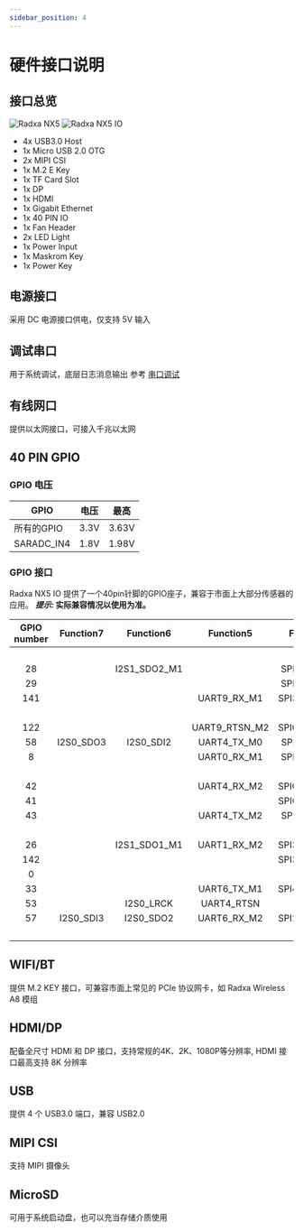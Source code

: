 ```yaml
---
sidebar_position: 4
---
```


# 硬件接口说明

## 接口总览

![Radxa NX5](/img/nx5/nx5-overview.webp)
![Radxa NX5 IO](/img/nx5/nx5-io/nx5-io-overview.webp)

- 4x USB3.0 Host
- 1x Micro USB 2.0 OTG
- 2x MIPI CSI
- 1x M.2 E Key
- 1x TF Card Slot
- 1x DP
- 1x HDMI
- 1x Gigabit Ethernet
- 1x 40 PIN IO
- 1x Fan Header
- 2x LED Light
- 1x Power Input
- 1x Maskrom Key
- 1x Power Key

## 电源接口

采用 DC 电源接口供电，仅支持 5V 输入

## 调试串口

用于系统调试，底层日志消息输出
参考 [串口调试](../radxa-os/low-level-dev/serial)

## 有线网口

提供以太网接口，可接入千兆以太网

## 40 PIN GPIO

### GPIO 电压

| GPIO       | 电压 | 最高  |
| ---------- | ---- | ----- |
| 所有的GPIO | 3.3V | 3.63V |
| SARADC_IN4 | 1.8V | 1.98V |

### GPIO 接口

Radxa NX5 IO 提供了一个40pin针脚的GPIO座子，兼容于市面上大部分传感器的应用。
**_提示:_ 实际兼容情况以使用为准。**

<div className='gpio_style'>

| GPIO number | Function7 |  Function6   |   Function5   |  Function4   | Function3  |  Function2  | Function1 |               Pin#               |              Pin#               | Function1 |  Function2  |  Function3  |  Function4   |                 Function5                 |  Function6   | Function7  | GPIO number |
| :---------: | :-------: | :----------: | :-----------: | :----------: | :--------: | :---------: | :-------: | :------------------------------: | :-----------------------------: | :-------: | :---------: | :---------: | :----------: | :---------------------------------------: | :----------: | :--------: | :---------: |
|             |           |              |               |              |            |             |   +3.3V   | <div className='yellow'>1</div>  |  <div className='red'>2</div>   |   +5.0V   |             |             |              |                                           |              |            |             |
|     28      |           | I2S1_SDO2_M1 |               | SPI3_CS0_M2  | PWM3_IR_M0 | I2C1_SCL_M2 | GPIO0_D4  |  <div className='green'>3</div>  |  <div className='red'>4</div>   |   +5.0V   |             |             |              |                                           |              |            |             |
|     29      |           |              |               | SPI3_CS1_M2  |            | I2C1_SDA_M2 | GPIO0_D5  |  <div className='green'>5</div>  | <div className='black'>6</div>  |    GND    |             |             |              |                                           |              |            |             |
|     141     |           |              |  UART9_RX_M1  | SPI3_MISO_M1 |  PWM12_M1  |             | GPIO1_C0  |  <div className='green'>7</div>  | <div className='green'>8</div>  | GPIO0_B5  | I2C1_SCL_M0 |             |              | <div className='orange'>UART2_TX_M0</div> | I2S1_MCLK_M1 |            |     13      |
|             |           |              |               |              |            |             |    GND    |  <div className='black'>9</div>  | <div className='green'>10</div> | GPIO0_B6  | I2C1_SDA_M0 |             |              | <div className='orange'>UART2_RX_M0</div> | I2S1_SCLK_M1 |            |     14      |
|     122     |           |              | UART9_RTSN_M2 | SPI0_MOSI_M3 |            | I2C7_SCL_M2 | GPIO3_D2  | <div className='green'>11</div>  | <div className='green'>12</div> | GPIO1_C3  | I2C6_SCL_M1 | PWM7_IR_M2  | SPI4_CS0_M0  |                UART3_CTSN                 |  I2S0_SCLK   |            |     51      |
|     58      | I2S0_SDO3 |  I2S0_SDI2   |  UART4_TX_M0  | SPI1_CLK_M2  |  PWM0_M1   | I2C1_SCL_M4 | GPIO1_D2  | <div className='green'>13</div>  | <div className='black'>14</div> |    GND    |             |             |              |                                           |              |            |             |
|      8      |           |              |  UART0_RX_M1  | SPI2_CS1_M2  |            | I2C1_SCL_M1 | GPIO0_B0  | <div className='green'>15</div>  | <div className='green'>16</div> | GPIO1_D5  |             |             | SPI1_CS1_M2  |                                           |  I2S0_SDI1   |            |     61      |
|             |           |              |               |              |            |             |   +3.3V   | <div className='yellow'>17</div> | <div className='green'>18</div> | GPIO1_D3  | I2C1_SDA_M4 |   PWM1_M1   | SPI1_CS0_M2  |                UART4_RX_M0                |              |            |     59      |
|     42      |           |              |  UART4_RX_M2  | SPI0_MOSI_M2 |            |             | GPIO1_B2  | <div className='green'>19</div>  | <div className='black'>20</div> |    GND    |             |             |              |                                           |              |            |             |
|     41      |           |              |               | SPI0_MISO_M2 |            |             | GPIO1_B1  | <div className='green'>21</div>  | <div className='green'>22</div> | GPIO1_D0  | I2C7_SCL_M0 |             | SPI1_MISO_M2 |                UART6_TX_M2                |  I2S0_SDO1   |            |     56      |
|     43      |           |              |  UART4_TX_M2  | SPI0_CLK_M2  |            |             | GPIO1_B3  | <div className='green'>23</div>  | <div className='green'>24</div> | GPIO1_B4  |             |             | SPI0_CS0_M2  |                UART7_RX_M2                |              |            |     44      |
|             |           |              |               |              |            |             |    GND    | <div className='black'>25</div>  | <div className='green'>26</div> | GPIO1_B5  |             |             | SPI0_CS1_M2  |                UART7_TX_M2                |              |            |     45      |
|     26      |           | I2S1_SDO1_M1 |  UART1_RX_M2  | SPI3_MOSI_M2 |            | I2C0_SDA_M2 | GPIO0_D2  |  <div className='blue'>27</div>  | <div className='blue'>28</div>  | GPIO0_D1  | I2C0_SCL_M2 |             | SPI0_CS0_M0  |                UART1_TX_M2                | I2S1_SDO0_M1 | UART0_CTSN |     25      |
|     142     |           |              |               | SPI3_MOSI_M1 |  PWM13_M1  | I2C5_SCL_M1 | GPIO4_B6  | <div className='green'>29</div>  | <div className='black'>30</div> |    GND    |             |             |              |                                           |              |            |             |
|      0      |           |              |               |              |            |             | GPIO0_A0  | <div className='green'>31</div>  | <div className='green'>32</div> | GPIO4_B3  | I2C7_SDA_M3 | PWM15_IR_M1 |              |               UART8_CTSN_M0               | I2S1_SDO2_M0 |            |     139     |
|     33      |           |              |  UART6_TX_M1  | SPI4_MOSI_M2 |            | I2C2_SCL_M4 | GPIO1_A1  | <div className='green'>33</div>  | <div className='black'>34</div> |    GND    |             |             |              |                                           |              |            |             |
|     53      |           |  I2S0_LRCK   |  UART4_RTSN   |              |            | I2C2_SCL_M3 | GPIO1_C5  | <div className='green'>35</div>  | <div className='green'>36</div> | GPIO3_D3  | I2C7_SDA_M2 |  PWM10_M2   | SPI0_CLK_M3  |                                           |              |            |     123     |
|     57      | I2S0_SDI3 |  I2S0_SDO2   |  UART6_RX_M2  | SPI1_MOSI_M2 |            | I2C7_SDA_M0 | GPIO1_D1  | <div className='green'>37</div>  | <div className='green'>38</div> | GPIO1_D4  |             |             |              |                                           |  I2S0_SDI0   |            |     60      |
|             |           |              |               |              |            |             |    GND    | <div className='black'>39</div>  | <div className='green'>40</div> | GPIO1_C7  | I2C4_SCL_M4 |             |              |                UART4_CTSN                 |  I2S0_SDO0   |            |     55      |

</div>

## WIFI/BT

提供 M.2 KEY 接口，可兼容市面上常见的 PCIe 协议网卡，如 Radxa Wireless A8 模组

## HDMI/DP

配备全尺寸 HDMI 和 DP 接口，支持常规的4K、2K、1080P等分辨率, HDMI 接口最高支持 8K 分辨率

## USB

提供 4 个 USB3.0 端口，兼容 USB2.0

## MIPI CSI

支持 MIPI 摄像头

## MicroSD

可用于系统启动盘，也可以充当存储介质使用

